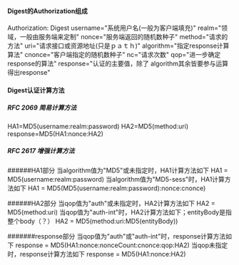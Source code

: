 #### Digest的Authorization组成  

Authorization: 
Digest 
username="系统用户名(一般为客户端填充)" 
realm="领域，一般由服务端来定制" 
nonce="服务端返回的随机数种子"
method="请求的方法" 
uri="请求接口或资源地址(只是ｐａｔｈ)" 
algorithm="指定response计算算法"
cnonce="客户端指定的随机数种子"
nc="请求次数"
qop="进一步确定response的算法"
response="认证的主要值，除了 algorithm其余皆要参与运算得出response"  

#### Digest认证计算方法  

##### RFC 2069 简易计算方法  

HA1=MD5(username:realm:password)
HA2=MD5(method:uri)
response=MD5(HA1:nonce:HA2)  

##### RFC 2617 增强计算方法  

######HA1部分
当algorithm值为"MD5"或未指定时，HA1计算方法如下
HA1 = MD5(username:realm:password)
当algorithm值为"MD5-sess"时，HA1计算方法如下
HA1 = MD5(MD5(username:realm:password):nonce:cnonce)

######HA2部分
当qop值为"auth"或未指定时，HA2计算方法如下
HA2 = MD5(method:uri)
当qop值为"auth-int"时，HA2计算方法如下；entityBody是指整个body（？）
HA2 = MD5(method:uri:MD5(entityBody))

#######response部分
当qop值为"auth"或"auth-int"时，response计算方法如下
response = MD5(HA1:nonce:nonceCount:cnonce:qop:HA2)
当qop未指定时，response计算方法如下
response = MD5(HA1:nonce:HA2)